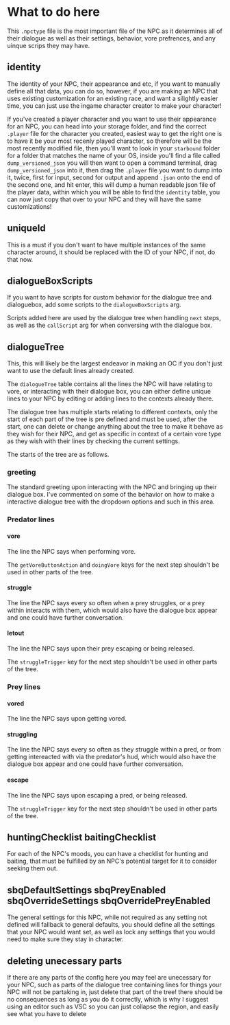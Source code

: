 # What to do here

This `.npctype` file is the most important file of the NPC as it determines all of their dialogue as well as their settings, behavior, vore prefrences, and any uinque scrips they may have.

## identity

The identity of your NPC, their appearance and etc, if you want to manually define all that data, you can do so, however, if you are making an NPC that uses existing customization for an existing race, and want a silightly easier time, you can just use the ingame character creator to make your character!

If you've created a player character and you want to use their appearance for an NPC, you can head into your storage folder, and find the correct `.player` file for the character you created, easiest way to get the right one is to have it be your most recenly played character, so therefore will be the most recently modified file, then you'll want to look in your `starbound` folder for a folder that matches the name of your OS, inside you'll find a file called `dump_versioned_json` you will then want to open a command terminal, drag `dump_versioned_json` into it, then drag the `.player` file you want to dump into it, twice, first for input, second for output and append `.json` onto the end of the second one, and hit enter, this will dump a human readable json file of the player data, within which you will be able to find the `identity` table, you can now just copy that over to your NPC and they will have the same customizations!

## uniqueId

This is a must if you don't want to have multiple instances of the same character around, it should be replaced with the ID of your NPC, if not, do that now.

## dialogueBoxScripts

If you want to have scripts for custom behavior for the dialogue tree and dialoguebox, add some scripts to the `dialogueBoxScripts` arg.

Scripts added here are used by the dialogue tree when handling `next` steps, as well as the `callScript` arg for when conversing with the dialogue box.

## dialogueTree

This, this will likely be the largest endeavor in making an OC if you don't just want to use the default lines already created.

The `dialogueTree` table contains all the lines the NPC will have relating to vore, or interacting with their dialogue box, you can either define unique lines to your NPC by editing or adding lines to the contexts already there.

The dialogue tree has multiple starts relating to different contexts, only the start of each part of the tree is pre defined and must be used, after the start, one can delete or change anything about the tree to make it behave as they wish for their NPC, and get as specific in context of a certain vore type as they wish with their lines by checking the current settings.

The starts of the tree are as follows.

### greeting

The standard greeting upon interacting with the NPC and bringing up their dialogue box. I've commented on some of the behavior on how to make a interactive dialogue tree with the dropdown options and such in this area.

### Predator lines

#### vore

The line the NPC says when performing vore.

The `getVoreButtonAction` and `doingVore` keys for the next step shouldn't be used in other parts of the tree.

#### struggle

The line the NPC says every so often when a prey struggles, or a prey within interacts with them, which would also have the dialogue box appear and one could have further conversation.

#### letout

The line the NPC says upon their prey escaping or being released.

The `struggleTrigger` key for the next step shouldn't be used in other parts of the tree.

### Prey lines

#### vored

The line the NPC says upon getting vored.

#### struggling

The line the NPC says every so often as they struggle within a pred, or from getting intereacted with via the predator's hud, which would also have the dialogue box appear and one could have further conversation.

#### escape

The line the NPC says upon escaping a pred, or being released.

The `struggleTrigger` key for the next step shouldn't be used in other parts of the tree.

## huntingChecklist baitingChecklist

For each of the NPC's moods, you can have a checklist for hunting and baiting, that must be fulfilled by an NPC's potential target for it to consider seeking them out.


## sbqDefaultSettings sbqPreyEnabled sbqOverrideSettings sbqOverridePreyEnabled

The general settings for this NPC, while not required as any setting not defined will fallback to general defaults, you should define all the settings that your NPC would want set, as well as lock any settings that you would need to make sure they stay in character.

## deleting unecessary parts

If there are any parts of the config here you may feel are unecessary for your NPC, such as parts of the dialogue tree containing lines for things your NPC will not be partaking in, just delete that part of the tree! there should be no consequences as long as you do it correctly, which is why I suggest using an editor such as VSC so you can just collapse the region, and easily see what you have to delete
